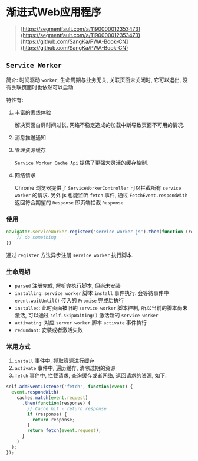 # 渐进式Web应用程序

> [https://segmentfault.com/a/1190000012353473](https://segmentfault.com/a/1190000012353473)
> [https://github.com/SangKa/PWA-Book-CN](https://github.com/SangKa/PWA-Book-CN)

## `Service Worker`

简介: 时间驱动 `worker`, 生命周期与业务无关, 关联页面未关闭时, 它可以退出, 没有关联页面时也依然可以启动.

特性有: 

1. 丰富的离线体验

    解决页面白屏时间过长, 网络不稳定造成的加载中断导致页面不可用的情况.

2. 消息推送通知

3. 管理资源缓存

    `Service Worker Cache Api` 提供了更强大灵活的缓存控制.

4. 网络请求

    Chrome 浏览器提供了 `ServiceWorkerController` 可以拦截所有 `service worker` 的请求. 另外 js 也能监听 `fetch` 事件, 通过 `FetchEvent.respondWith` 返回符合期望的 `Response` 即页端拦截 `Response`

### 使用 

```js
navigator.serviceWorker.register('service-worker.js').then(function (registration) {
    // do something
})
```

通过 `register` 方法异步注册 `service worker` 执行脚本. 

### 生命周期

- `parsed` 注册完成, 解析完执行脚本, 但尚未安装
- `installing`: `service worker` 脚本 `install` 事件执行. 会等待事件中 `event.waitUntil()` 传入的 `Promise` 完成后执行
- `installed`: 此时页面被旧的 `service worker` 脚本控制, 所以当前的脚本尚未激活, 可以通过 `self.skipWaiting()` 激活新的 `service worker`
- `activating`: 对应 `server worker` 脚本 `activate` 事件执行
- `redundant`: 安装或者激活失败

### 常用方式

1. `install` 事件中, 抓取资源进行缓存
2. `activate` 事件中, 遍历缓存, 清除过期的资源
3. `fetch` 事件中, 拦截请求, 查询缓存或者网络, 返回请求的资源, 如下:

```js
self.addEventListener('fetch', function(event) {
  event.respondWith(
    caches.match(event.request)
      .then(function(response) {
        // Cache hit - return response
        if (response) {
          return response;
        }
        return fetch(event.request);
      }
    )
  );
});
```